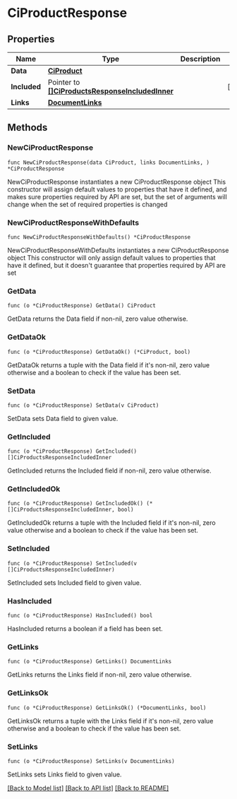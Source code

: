 # CiProductResponse

## Properties

Name | Type | Description | Notes
------------ | ------------- | ------------- | -------------
**Data** | [**CiProduct**](CiProduct.md) |  | 
**Included** | Pointer to [**[]CiProductsResponseIncludedInner**](CiProductsResponseIncludedInner.md) |  | [optional] 
**Links** | [**DocumentLinks**](DocumentLinks.md) |  | 

## Methods

### NewCiProductResponse

`func NewCiProductResponse(data CiProduct, links DocumentLinks, ) *CiProductResponse`

NewCiProductResponse instantiates a new CiProductResponse object
This constructor will assign default values to properties that have it defined,
and makes sure properties required by API are set, but the set of arguments
will change when the set of required properties is changed

### NewCiProductResponseWithDefaults

`func NewCiProductResponseWithDefaults() *CiProductResponse`

NewCiProductResponseWithDefaults instantiates a new CiProductResponse object
This constructor will only assign default values to properties that have it defined,
but it doesn't guarantee that properties required by API are set

### GetData

`func (o *CiProductResponse) GetData() CiProduct`

GetData returns the Data field if non-nil, zero value otherwise.

### GetDataOk

`func (o *CiProductResponse) GetDataOk() (*CiProduct, bool)`

GetDataOk returns a tuple with the Data field if it's non-nil, zero value otherwise
and a boolean to check if the value has been set.

### SetData

`func (o *CiProductResponse) SetData(v CiProduct)`

SetData sets Data field to given value.


### GetIncluded

`func (o *CiProductResponse) GetIncluded() []CiProductsResponseIncludedInner`

GetIncluded returns the Included field if non-nil, zero value otherwise.

### GetIncludedOk

`func (o *CiProductResponse) GetIncludedOk() (*[]CiProductsResponseIncludedInner, bool)`

GetIncludedOk returns a tuple with the Included field if it's non-nil, zero value otherwise
and a boolean to check if the value has been set.

### SetIncluded

`func (o *CiProductResponse) SetIncluded(v []CiProductsResponseIncludedInner)`

SetIncluded sets Included field to given value.

### HasIncluded

`func (o *CiProductResponse) HasIncluded() bool`

HasIncluded returns a boolean if a field has been set.

### GetLinks

`func (o *CiProductResponse) GetLinks() DocumentLinks`

GetLinks returns the Links field if non-nil, zero value otherwise.

### GetLinksOk

`func (o *CiProductResponse) GetLinksOk() (*DocumentLinks, bool)`

GetLinksOk returns a tuple with the Links field if it's non-nil, zero value otherwise
and a boolean to check if the value has been set.

### SetLinks

`func (o *CiProductResponse) SetLinks(v DocumentLinks)`

SetLinks sets Links field to given value.



[[Back to Model list]](../README.md#documentation-for-models) [[Back to API list]](../README.md#documentation-for-api-endpoints) [[Back to README]](../README.md)


